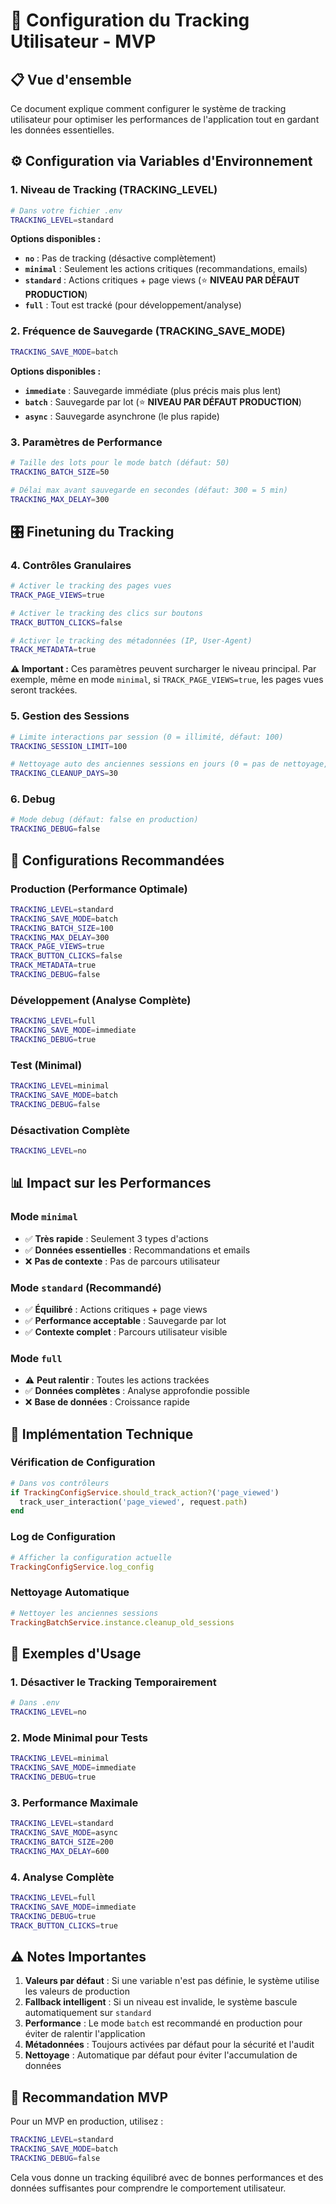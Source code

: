 # 🎯 Configuration du Tracking Utilisateur - MVP

## 📋 **Vue d'ensemble**

Ce document explique comment configurer le système de tracking utilisateur pour optimiser les performances de l'application tout en gardant les données essentielles.

## ⚙️ **Configuration via Variables d'Environnement**

### **1. Niveau de Tracking (TRACKING_LEVEL)**

```bash
# Dans votre fichier .env
TRACKING_LEVEL=standard
```

**Options disponibles :**

- **`no`** : Pas de tracking (désactive complètement)
- **`minimal`** : Seulement les actions critiques (recommandations, emails)
- **`standard`** : Actions critiques + page views (⭐ **NIVEAU PAR DÉFAUT PRODUCTION**)
- **`full`** : Tout est tracké (pour développement/analyse)

### **2. Fréquence de Sauvegarde (TRACKING_SAVE_MODE)**

```bash
TRACKING_SAVE_MODE=batch
```

**Options disponibles :**

- **`immediate`** : Sauvegarde immédiate (plus précis mais plus lent)
- **`batch`** : Sauvegarde par lot (⭐ **NIVEAU PAR DÉFAUT PRODUCTION**)
- **`async`** : Sauvegarde asynchrone (le plus rapide)

### **3. Paramètres de Performance**

```bash
# Taille des lots pour le mode batch (défaut: 50)
TRACKING_BATCH_SIZE=50

# Délai max avant sauvegarde en secondes (défaut: 300 = 5 min)
TRACKING_MAX_DELAY=300
```

## 🎛️ **Finetuning du Tracking**

### **4. Contrôles Granulaires**

```bash
# Activer le tracking des pages vues
TRACK_PAGE_VIEWS=true

# Activer le tracking des clics sur boutons
TRACK_BUTTON_CLICKS=false

# Activer le tracking des métadonnées (IP, User-Agent)
TRACK_METADATA=true
```

**⚠️ Important :** Ces paramètres peuvent surcharger le niveau principal. Par exemple, même en mode `minimal`, si `TRACK_PAGE_VIEWS=true`, les pages vues seront trackées.

### **5. Gestion des Sessions**

```bash
# Limite interactions par session (0 = illimité, défaut: 100)
TRACKING_SESSION_LIMIT=100

# Nettoyage auto des anciennes sessions en jours (0 = pas de nettoyage, défaut: 30)
TRACKING_CLEANUP_DAYS=30
```

### **6. Debug**

```bash
# Mode debug (défaut: false en production)
TRACKING_DEBUG=false
```

## 🚀 **Configurations Recommandées**

### **Production (Performance Optimale)**
```bash
TRACKING_LEVEL=standard
TRACKING_SAVE_MODE=batch
TRACKING_BATCH_SIZE=100
TRACKING_MAX_DELAY=300
TRACK_PAGE_VIEWS=true
TRACK_BUTTON_CLICKS=false
TRACK_METADATA=true
TRACKING_DEBUG=false
```

### **Développement (Analyse Complète)**
```bash
TRACKING_LEVEL=full
TRACKING_SAVE_MODE=immediate
TRACKING_DEBUG=true
```

### **Test (Minimal)**
```bash
TRACKING_LEVEL=minimal
TRACKING_SAVE_MODE=batch
TRACKING_DEBUG=false
```

### **Désactivation Complète**
```bash
TRACKING_LEVEL=no
```

## 📊 **Impact sur les Performances**

### **Mode `minimal`**
- ✅ **Très rapide** : Seulement 3 types d'actions
- ✅ **Données essentielles** : Recommandations et emails
- ❌ **Pas de contexte** : Pas de parcours utilisateur

### **Mode `standard` (Recommandé)**
- ✅ **Équilibré** : Actions critiques + page views
- ✅ **Performance acceptable** : Sauvegarde par lot
- ✅ **Contexte complet** : Parcours utilisateur visible

### **Mode `full`**
- ⚠️ **Peut ralentir** : Toutes les actions trackées
- ✅ **Données complètes** : Analyse approfondie possible
- ❌ **Base de données** : Croissance rapide

## 🔧 **Implémentation Technique**

### **Vérification de Configuration**
```ruby
# Dans vos contrôleurs
if TrackingConfigService.should_track_action?('page_viewed')
  track_user_interaction('page_viewed', request.path)
end
```

### **Log de Configuration**
```ruby
# Afficher la configuration actuelle
TrackingConfigService.log_config
```

### **Nettoyage Automatique**
```ruby
# Nettoyer les anciennes sessions
TrackingBatchService.instance.cleanup_old_sessions
```

## 📝 **Exemples d'Usage**

### **1. Désactiver le Tracking Temporairement**
```bash
# Dans .env
TRACKING_LEVEL=no
```

### **2. Mode Minimal pour Tests**
```bash
TRACKING_LEVEL=minimal
TRACKING_SAVE_MODE=immediate
TRACKING_DEBUG=true
```

### **3. Performance Maximale**
```bash
TRACKING_LEVEL=standard
TRACKING_SAVE_MODE=async
TRACKING_BATCH_SIZE=200
TRACKING_MAX_DELAY=600
```

### **4. Analyse Complète**
```bash
TRACKING_LEVEL=full
TRACKING_SAVE_MODE=immediate
TRACKING_DEBUG=true
TRACK_BUTTON_CLICKS=true
```

## ⚠️ **Notes Importantes**

1. **Valeurs par défaut** : Si une variable n'est pas définie, le système utilise les valeurs de production
2. **Fallback intelligent** : Si un niveau est invalide, le système bascule automatiquement sur `standard`
3. **Performance** : Le mode `batch` est recommandé en production pour éviter de ralentir l'application
4. **Métadonnées** : Toujours activées par défaut pour la sécurité et l'audit
5. **Nettoyage** : Automatique par défaut pour éviter l'accumulation de données

## 🎯 **Recommandation MVP**

Pour un MVP en production, utilisez :
```bash
TRACKING_LEVEL=standard
TRACKING_SAVE_MODE=batch
TRACKING_DEBUG=false
```

Cela vous donne un tracking équilibré avec de bonnes performances et des données suffisantes pour comprendre le comportement utilisateur.

